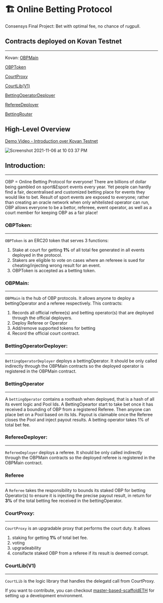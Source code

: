 # 🏗 Online Betting Protocol
Consensys Final Project: Bet with optimal fee, no chance of rugpull.

##  Contracts deployed on Kovan Testnet
---
Kovan:
[OBPMain](https://kovan.etherscan.io/address/0xf5EF2883EDed5AcFBb7d76Da5744515D86d447c4#code)

[OBPToken](https://kovan.etherscan.io/address/0x580Ca6a8eD65343623dDaB25e2Ad869f65de38DA#code)

[CourtProxy](https://kovan.etherscan.io/address/0x1fA28302037472B52EEcf3d796e1f270af80d09E#code)

[CourtLib(V1)](https://kovan.etherscan.io/address/0x0c58cF8c23CC0d9E17aD85bCDc04c0B3A76c13Fa#code)

[BettingOperatorDeployer](https://kovan.etherscan.io/address/0xb8e38754E6814CC28bc0b8b69d0B2E9556F38683#code)

[RefereeDeployer](https://kovan.etherscan.io/address/0x113e4cF9aC059743dDB4810bD88b8bE21c0c24B0#code)

[BettingRouter](https://kovan.etherscan.io/address/0x1575d2943fe51b99E61A7654BB4089240b6104Af#code)


## High-Level Overview
[Demo Video - Introduction over Kovan Testnet](https://youtu.be/Mw01llaFrg4)

![Screenshot 2021-11-06 at 10 03 37 PM](https://user-images.githubusercontent.com/16856703/141306704-798f782e-03fa-45cf-846d-7f2f6af46795.png)


## Introduction:
---
OBP = Online Betting Protocol for everyone!
There are billions of dollar being gambled on sport&Esport events every year. Yet people can hardly find a fair, decentralised and customized betting place for events they would like to bet. Result of sport events are exposed to everyone; rather than creating an oracle network when only whitelisted operator can run, OBP allows everyone to be a bettor, refereee, event operator, as well as a court member for keeping OBP as a fair place!


### OBPToken:
---
`OBPToken` is an ERC20 token that serves 3 functions:
1. Stake at court for getting **1%** of all total fee generated in all events deployed in the protocol.
2. Stakers are eligible to vote on cases where an refereee is sued for cheating/injecting wrong result for an event.
3. OBPToken is accepted as a betting token.


### OBPMain:
---
`OBPMain` is the hub of OBP protocols. It allows anyone to deploy a bettingOperator and a referee respectively.
This contracts:
1. Records all official referee(s) and betting operator(s) that are deployed through the official deployers.
2. Deploy Referee or Operator
3. Add/remove supported tokens for betting
4. Record the official court contract.


### BettingOperatorDeployer:
---
`BettingOperatorDeployer` deploys a bettingOperator. It should be only called indirectly through the OBPMain contracts so the deployed operator is registered in the OBPMain contract.


### BettingOperator
---
A `bettingOperator` contains a roothash when deployed, that is a hash of all its event logic and Pool Ids. A BettingOpeartor start to take bet once
it has received a bounding of OBP from a registered Referee. Then anyone can place bet on a Pool based on its Ids. Payout is claimable once the Referee closes the Pool and inject payout results. A betting operator takes 1% of total bet fee.


### RefereeDeployer:
---
`RefereeDeployer` deploys a referee. It should be only called indirectly through the OBPMain contracts so the deployed referee is registered in the OBPMain contract.


### Referee
---
A `Referee` takes the responsibility to bounds its staked OBP for betting Operator(s) to ensure it is injecting the precise payout result,
in return for **3%** of the total betting fee received in the bettingOperator.
### CourtProxy:
---
`CourtProxy` is an upgradable proxy that performs the court duty. It allows
1. staking for getting **1%** of total bet fee.
2. voting
3. upgradeability
4. consifacte staked OBP from a referee if its result is deemed corrupt.


### CourtLib(V1)
---
`CourtLib` is the logic library that handles the delegatd call from CourtProxy.



If you want to contribute, you can checkout [master-based-scaffoldETH](https://github.com/chrisckwong821/obp/tree/master-based-scaffoldETH) for setting up a development environment.


